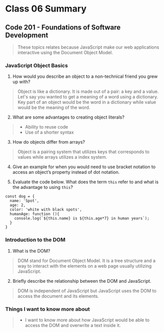 # Class 06 Summary
## Code 201 - Foundations of Software Development

> These topics relates because JavaScript make our web applications interactive using the Document Object Model.

### JavaScript Object Basics
1. How would you describe an object to a non-technical friend you grew up with?
  > Object is like a dictionary. It is made out of a pair: a key and a value. Let's say you wanted to get a meaning of a word using a dictionary. Key part of an object would be the word in a dictionary while value would be the meaning of the word.
2. What are some advantages to creating object literals?
  > * Ability to reuse code
  > * Use of a shorter syntax
3. How do objects differ from arrays?
  > Object is a pairing system that utilizes keys that corresponds to values while arrays utilizes a index system.
4. Give an example for when you would need to use bracket notation to access an object’s property instead of dot notation.
  > 
5. Evaluate the code below. What does the term `this` refer to and what is the advantage to using `this`?
  > 
  ```
  const dog = {
    name: 'Spot',
    age: 2,
    color: 'white with black spots',
    humanAge: function (){
      console.log(`${this.name} is ${this.age*7} in human years`);
    }
  }
  ```

### Introduction to the DOM
1. What is the DOM?
  > DOM stand for Document Object Model. It is a tree structure and a way to interact with the elements on a web page usually utilizing JavaScript.
2. Briefly describe the relationship between the DOM and JavaScript.
  > DOM is independent of JavaScript but JavaScript uses the DOM to access the document and its elements.

### Things I want to know more about
  > * I want to know more about how JavaScript would be able to access the DOM and overwrite a text inside it.